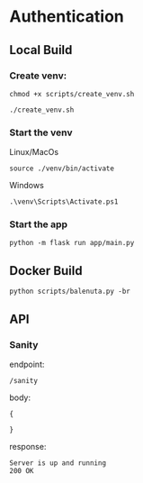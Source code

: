 # Authentication

## Local Build

### Create venv:
```
chmod +x scripts/create_venv.sh

./create_venv.sh
```
### Start the venv

Linux/MacOs
```
source ./venv/bin/activate
```

Windows

```
.\venv\Scripts\Activate.ps1
```

### Start the app

```
python -m flask run app/main.py
```

## Docker Build

```
python scripts/balenuta.py -br
```

## API

### Sanity

endpoint: 
```
/sanity
```
body:
```
{

}
```
response:
```
Server is up and running
200 OK
```
